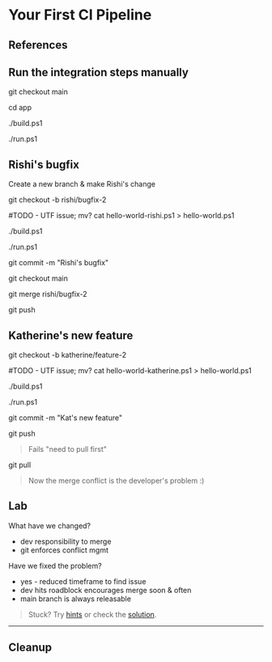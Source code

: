 # Your First CI Pipeline

## References

## Run the integration steps manually

git checkout main

cd app

./build.ps1

./run.ps1


## Rishi's bugfix

Create a new branch & make Rishi's change

git checkout -b rishi/bugfix-2

#TODO - UTF issue; mv?
cat hello-world-rishi.ps1 > hello-world.ps1

./build.ps1

./run.ps1

git commit -m "Rishi's bugfix"

git checkout main

git merge rishi/bugfix-2

git push

## Katherine's new feature


git checkout -b katherine/feature-2

#TODO - UTF issue; mv?
cat hello-world-katherine.ps1 > hello-world.ps1

./build.ps1

./run.ps1

git commit -m "Kat's new feature"

git push

> Fails "need to pull first"

git pull

> Now the merge conflict is the developer's problem :)

## Lab

What have we changed?

- dev responsibility to merge
- git enforces conflict mgmt

Have we fixed the problem?

- yes - reduced timeframe to find issue
- dev hits roadblock  encourages merge soon & often
- main branch is always releasable

> Stuck? Try [hints](hints.md) or check the [solution](solution.md).

___

## Cleanup